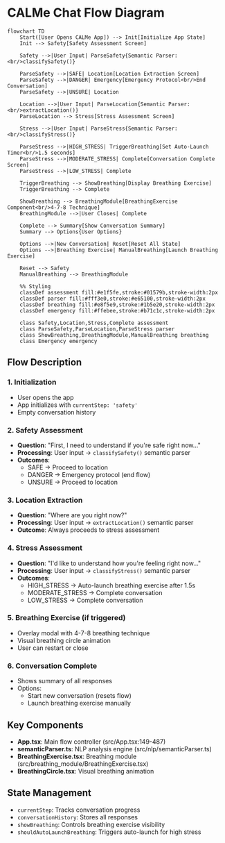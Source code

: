 # CALMe Chat Flow Diagram

```mermaid
flowchart TD
    Start([User Opens CALMe App]) --> Init[Initialize App State]
    Init --> Safety[Safety Assessment Screen]
    
    Safety -->|User Input| ParseSafety{Semantic Parser:<br/>classifySafety()}
    
    ParseSafety -->|SAFE| Location[Location Extraction Screen]
    ParseSafety -->|DANGER| Emergency[Emergency Protocol<br/>End Conversation]
    ParseSafety -->|UNSURE| Location
    
    Location -->|User Input| ParseLocation{Semantic Parser:<br/>extractLocation()}
    ParseLocation --> Stress[Stress Assessment Screen]
    
    Stress -->|User Input| ParseStress{Semantic Parser:<br/>classifyStress()}
    
    ParseStress -->|HIGH_STRESS| TriggerBreathing[Set Auto-Launch Timer<br/>1.5 seconds]
    ParseStress -->|MODERATE_STRESS| Complete[Conversation Complete Screen]
    ParseStress -->|LOW_STRESS| Complete
    
    TriggerBreathing --> ShowBreathing[Display Breathing Exercise]
    TriggerBreathing --> Complete
    
    ShowBreathing --> BreathingModule[BreathingExercise Component<br/>4-7-8 Technique]
    BreathingModule -->|User Closes| Complete
    
    Complete --> Summary[Show Conversation Summary]
    Summary --> Options{User Options}
    
    Options -->|New Conversation| Reset[Reset All State]
    Options -->|Breathing Exercise| ManualBreathing[Launch Breathing Exercise]
    
    Reset --> Safety
    ManualBreathing --> BreathingModule
    
    %% Styling
    classDef assessment fill:#e1f5fe,stroke:#01579b,stroke-width:2px
    classDef parser fill:#fff3e0,stroke:#e65100,stroke-width:2px
    classDef breathing fill:#e8f5e9,stroke:#1b5e20,stroke-width:2px
    classDef emergency fill:#ffebee,stroke:#b71c1c,stroke-width:2px
    
    class Safety,Location,Stress,Complete assessment
    class ParseSafety,ParseLocation,ParseStress parser
    class ShowBreathing,BreathingModule,ManualBreathing breathing
    class Emergency emergency
```

## Flow Description

### 1. **Initialization**
- User opens the app
- App initializes with `currentStep: 'safety'`
- Empty conversation history

### 2. **Safety Assessment**
- **Question**: "First, I need to understand if you're safe right now..."
- **Processing**: User input → `classifySafety()` semantic parser
- **Outcomes**:
  - SAFE → Proceed to location
  - DANGER → Emergency protocol (end flow)
  - UNSURE → Proceed to location

### 3. **Location Extraction**
- **Question**: "Where are you right now?"
- **Processing**: User input → `extractLocation()` semantic parser
- **Outcome**: Always proceeds to stress assessment

### 4. **Stress Assessment**
- **Question**: "I'd like to understand how you're feeling right now..."
- **Processing**: User input → `classifyStress()` semantic parser
- **Outcomes**:
  - HIGH_STRESS → Auto-launch breathing exercise after 1.5s
  - MODERATE_STRESS → Complete conversation
  - LOW_STRESS → Complete conversation

### 5. **Breathing Exercise (if triggered)**
- Overlay modal with 4-7-8 breathing technique
- Visual breathing circle animation
- User can restart or close

### 6. **Conversation Complete**
- Shows summary of all responses
- Options:
  - Start new conversation (resets flow)
  - Launch breathing exercise manually

## Key Components

- **App.tsx**: Main flow controller (src/App.tsx:149-487)
- **semanticParser.ts**: NLP analysis engine (src/nlp/semanticParser.ts)
- **BreathingExercise.tsx**: Breathing module (src/breathing_module/BreathingExercise.tsx)
- **BreathingCircle.tsx**: Visual breathing animation

## State Management

- `currentStep`: Tracks conversation progress
- `conversationHistory`: Stores all responses
- `showBreathing`: Controls breathing exercise visibility
- `shouldAutoLaunchBreathing`: Triggers auto-launch for high stress